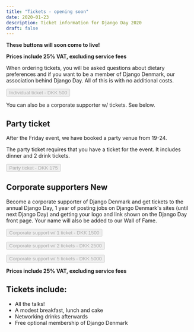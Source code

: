 ```yaml
---
title: "Tickets - opening soon"
date: 2020-01-23
description: Ticket information for Django Day 2020
draft: false
---
```


**These buttons will soon come to live!**

**Prices include 25% VAT, excluding service fees**

When ordering tickets, you will be asked questions about dietary preferences and
if you want to be a member of Django Denmark, our association behind Django Day.
All of this is with no additional costs.

<button type="button" class="btn btn-lg btn-primary" disabled>Individual ticket - DKK 500</button>

You can also be a corporate supporter w/ tickets. See below.

## Party ticket

After the Friday event, we have booked a party venue from 19-24.

The party ticket requires that you have a ticket for the event. It includes
dinner and 2 drink tickets.

<button type="button" class="btn btn-lg btn-primary" disabled>Party ticket - DKK 175</button>

## Corporate supporters <span class="badge badge-success">New</span>

Become a corporate supporter of Django Denmark and get tickets to the annual
Django Day, 1 year of posting jobs on Django Denmark's sites (until next
Django Day) and getting your logo and link shown on the Django Day front page.
Your name will also be added to our Wall of Fame.

<button type="button" class="btn btn-lg btn-primary" disabled>Corporate support w/ 1 ticket - DKK 1500</button>

<button type="button" class="btn btn-lg btn-primary" disabled>Corporate support w/ 2 tickets - DKK 2500</button>

<button type="button" class="btn btn-lg btn-primary" disabled>Corporate support w/ 5 tickets - DKK 5000</button>

**Prices include 25% VAT, excluding service fees**

## Tickets include:

* All the talks!
* A modest breakfast, lunch and cake
* Networking drinks afterwards
* Free optional membership of Django Denmark
